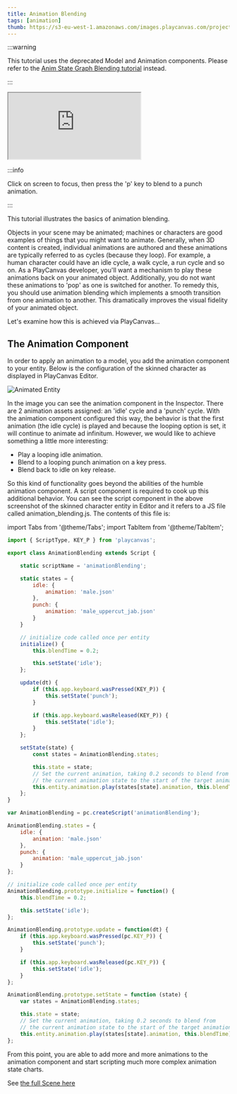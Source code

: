 ```yaml
---
title: Animation Blending
tags: [animation]
thumb: https://s3-eu-west-1.amazonaws.com/images.playcanvas.com/projects/12/405874/A8B1FE-image-75.jpg
---
```


:::warning

This tutorial uses the deprecated Model and Animation components. Please refer to the [Anim State Graph Blending tutorial](/tutorials/anim-blending/) instead.

:::

<div className='iframe-container'>
    <iframe src="https://playcanv.as/p/HI8kniOx/" title="Animation Blending" allow="camera; microphone; xr-spatial-tracking; fullscreen" allowfullscreen></iframe>
</div>

:::info

Click on screen to focus, then press the 'p' key to blend to a punch animation.

:::

This tutorial illustrates the basics of animation blending.

Objects in your scene may be animated; machines or characters are good examples of things that you might want to animate. Generally, when 3D content is created, individual animations are authored and these animations are typically referred to as cycles (because they loop). For example, a human character could have an idle cycle, a walk cycle, a run cycle and so on. As a PlayCanvas developer, you'll want a mechanism to play these animations back on your animated object. Additionally, you do not want these animations to 'pop' as one is switched for another. To remedy this, you should use animation blending which implements a smooth transition from one animation to another. This dramatically improves the visual fidelity of your animated object.

Let's examine how this is achieved via PlayCanvas...

## The Animation Component

In order to apply an animation to a model, you add the animation component to your entity. Below is the configuration of the skinned character as displayed in PlayCanvas Editor.

![Animated Entity](/img/tutorials/animation_blending.jpg)

In the image you can see the animation component in the Inspector. There are 2 animation assets assigned: an 'idle' cycle and a 'punch' cycle. With the animation component configured this way, the behavior is that the first animation (the idle cycle) is played and because the looping option is set, it will continue to animate ad infinitum. However, we would like to achieve something a little more interesting:

* Play a looping idle animation.
* Blend to a looping punch animation on a key press.
* Blend back to idle on key release.

So this kind of functionality goes beyond the abilities of the humble animation component. A script component is required to cook up this additional behavior. You can see the script component in the above screenshot of the skinned character entity in Editor and it refers to a JS file called animation_blending.js. The contents of this file is:

import Tabs from '@theme/Tabs';
import TabItem from '@theme/TabItem';

<Tabs defaultValue="classic" groupId='script-code'>
<TabItem  value="esm" label="ESM (Recommended)">

```javascript
import { ScriptType, KEY_P } from 'playcanvas';

export class AnimationBlending extends Script {

    static scriptName = 'animationBlending';

    static states = {
        idle: {
            animation: 'male.json'
        },
        punch: {
            animation: 'male_uppercut_jab.json'
        }
    }

    // initialize code called once per entity
    initialize() {
        this.blendTime = 0.2;

        this.setState('idle');
    };

    update(dt) {
        if (this.app.keyboard.wasPressed(KEY_P)) {
            this.setState('punch');
        }

        if (this.app.keyboard.wasReleased(KEY_P)) {
            this.setState('idle');
        }
    };

    setState(state) {
        const states = AnimationBlending.states;

        this.state = state;
        // Set the current animation, taking 0.2 seconds to blend from
        // the current animation state to the start of the target animation.
        this.entity.animation.play(states[state].animation, this.blendTime);
    };
}
```

</TabItem>
<TabItem value="classic" label="Classic">

```javascript
var AnimationBlending = pc.createScript('animationBlending');

AnimationBlending.states = {
    idle: {
        animation: 'male.json'
    },
    punch: {
        animation: 'male_uppercut_jab.json'
    }
};

// initialize code called once per entity
AnimationBlending.prototype.initialize = function() {
    this.blendTime = 0.2;

    this.setState('idle');
};

AnimationBlending.prototype.update = function(dt) {
    if (this.app.keyboard.wasPressed(pc.KEY_P)) {
        this.setState('punch');
    }

    if (this.app.keyboard.wasReleased(pc.KEY_P)) {
        this.setState('idle');
    }
};

AnimationBlending.prototype.setState = function (state) {
    var states = AnimationBlending.states;

    this.state = state;
    // Set the current animation, taking 0.2 seconds to blend from
    // the current animation state to the start of the target animation.
    this.entity.animation.play(states[state].animation, this.blendTime);
};
```

</TabItem>
</Tabs>

From this point, you are able to add more and more animations to the animation component and start scripting much more complex animation state charts.

See [the full Scene here][2]

[2]: https://playcanvas.com/editor/scene/440156
